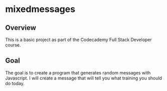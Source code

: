 # mixedmessages
## Overview
This is a basic project as part of the Codecademy Full Stack Developer course.
## Goal
The goal is to create a program that generates random messages with Javascript. 
I will create a message that will tell you what training you should do today.
